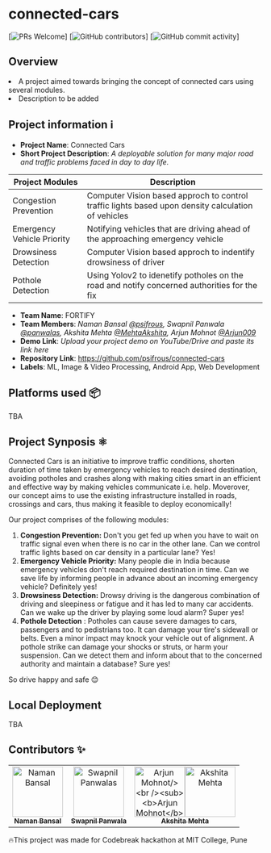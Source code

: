 # connected-cars

[![PRs Welcome](https://img.shields.io/badge/PRs-welcome-brightgreen.svg?style=flat-square)] 
[![GitHub contributors](https://img.shields.io/github/contributors/psifrous/connected-cars)]
[![GitHub commit activity](https://img.shields.io/github/commit-activity/m/psifrous/connected-cars)]
## Overview
<p align="center">
 <li>
A project aimed towards bringing the concept of connected cars using several modules.</li>
 <li> Description to be added</li>
</p>

## Project information ℹ️
- **Project Name**: Connected Cars
- **Short Project Description**: _A deployable solution for many major road and traffic problems faced in day to day life._

| Project Modules |  Description |
| --- | --- |
| Congestion Prevention | Computer Vision based approch to control traffic lights based upon density calculation of vehicles |
| Emergency Vehicle Priority | Notifying vehicles that are driving ahead of the approaching emergency vehicle |
| Drowsiness Detection | Computer Vision based approch to indentify drowsiness of driver |
| Pothole Detection | Using Yolov2 to idenetify potholes on the road and notify concerned authorities for the fix |

- **Team Name**: FORTIFY
- **Team Members**: _Naman Bansal [@psifrous](https://github.com/psifrous), Swapnil Panwala [@panwalas](https://github.com/panwalas), Akshita Mehta [@MehtaAkshita](https://github.com/MehtaAkshita), Arjun Mohnot [@Arjun009](https://github.com/https://github.com/Arjun009)_
- **Demo Link**: _Upload your project demo on YouTube/Drive and paste its link here_
- **Repository Link**: https://github.com/psifrous/connected-cars
- **Labels**: ML, Image & Video Processing, Android App, Web Development<br>

## Platforms used 📦
TBA

## Project Synposis ⚛️

Connected Cars is an initiative to improve traffic conditions, shorten duration of time taken by emergency vehicles to reach desired destination, avoiding potholes and crashes along with making cities smart in an efficient and effective way by making vehicles communicate i.e. help. Moverover, our concept aims to use the existing infrastructure installed in roads, crossings and cars, thus making it feasible to deploy economically! 

Our project comprises of the following modules:
1) **Congestion Prevention:** Don't you get fed up when you have to wait on traffic signal even when there is no car in the other lane. Can we control traffic lights based on car density in a particular lane? Yes! 
2) **Emergency Vehicle Priority:** Many people die in India because emergency vehicles don't reach required destination in time. Can we save life by informing people in advance about an incoming emergency vehicle? Definitely yes!
3) **Drowsiness Detection:** Drowsy driving is the dangerous combination of driving and sleepiness or fatigue and it has led to many car accidents. Can we wake up the driver by playing some loud alarm? Super yes!
4) **Pothole Detection** : Potholes can cause severe damages to cars, passengers and to pedistrians too. It can damage your tire's sidewall or belts. Even a minor impact may knock your vehicle out of alignment. A pothole strike can damage your shocks or struts, or harm your suspension. Can we detect them and inform about that to the concerned authority and maintain a database? Sure yes! 

So drive happy and safe 😊 

## Local Deployment
TBA
## Contributors ✨

<table>
  <tr>
    <td align="center"><a href="https://github.com/psifrous"><img src="https://avatars2.githubusercontent.com/u/36012704?s=460&v=4" width="100px;" alt="Naman Bansal"/><br /><sub><b>Naman Bansal</b></sub></a><br />
    <td align="center"><a href="https://github.com/panwalas"><img src="https://avatars2.githubusercontent.com/u/39371808?s=460&v=4" width="100px;" alt="Swapnil Panwalas"/><br /><sub><b>Swapnil Panwala</b></sub></a><br />
    <td align="center"><a href="https://github.com/Arjun009"><img src="https://avatars0.githubusercontent.com/u/33459977?s=400&v=4" width="100px;" alt="Arjun Mohnot/><br /><sub><b>Arjun Mohnot</b></sub></a><br />
    <td align="center"><a href="https://github.com/MehtaAkshita"><img src="https://avatars2.githubusercontent.com/u/44060710?s=400&v=4" width="100px;" alt="Akshita Mehta"/><br /><sub><b>Akshita Mehta</b></sub></a><br />
 </tr>
</table>

🔥This project was made for Codebreak hackathon at MIT College, Pune
